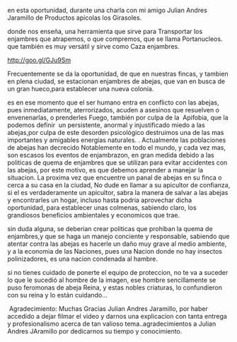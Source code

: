 en esta oportunidad, durante una charla con mi amigo Julian Andres Jaramillo de Productos apicolas los Girasoles.

donde nos enseña, una herramienta que sirve para Transportar los enjambres que atrapemos, o que compremos, que se llama Portanucleos. que también es muy versátil y sirve como Caza enjambres.

http://goo.gl/GJu9Sm

Frecuentemente se da la oportunidad, de que en nuestras fincas, y tambien en plena ciudad, se estacionan enjambres de abejas, que van en busca de un gran hueco,para establecer una nueva colonia.

es en ese momento que el ser humano entra en conflicto con las abejas, pues inmediatamente, aterrorizados, acuden a asesinos que resuelven o envenenarlas, o prenderles Fuego, también por culpa de la  Apifobia, que la podemos definir  un persistente, anormal y injustificado miedo a las abejas,por culpa de este desorden psicológico destruimos una de las mas importantes y amigables energías naturales. . Actualmente las poblaciones de abejas han decrecido Notablemente en todo el mundo, y cada vez mas, son escasos los eventos de enjambrazon, en gran medida debido a las politicas de quema de enjambres que se utilizan para evitar accidentes con las abejas, por este motivo, es que debemos aprender a manejar la situacion. La proxima vez que encuentre un panal de abejas en su finca o cerca a su casa en la ciudad, No dude en llamar a su apicultor de confianza, si el es verdaderamente un apicultor, sabra la manera de salvar a las abejas y encontrarles un hogar, incluso hasta podria aprovechar dicha oportunidad, para establecer unas colmenas, sabiendo claro, los grandiosos beneficios ambientales y economicos que trae.

sin duda alguna, se deberian crear politicas que prohiban la quema de enjambres,y que se haga un manejo conciente y responsable, sabiendo que atentar contra las abejas es hacerle un daño muy grave al medio ambiente, y a la economia de las Naciones, pues una Nacion donde no hay insectos polinizadores, es una nacion condenada al hambre.

si no tienes cuidado de ponerte el equipo de proteccion, no te va a suceder lo que le sucedió al hombre de la imagen, ese hombre sencillamente se puso feromonas de abeja Reina, y estas nobles criaturas, lo confundieron con su reina y lo están cuidando...

 Agradecimiento: Muchas Gracias Julian Andres Jaramillo, por haber accedido a dejar filmar el video y darnos una explicacion con tanta entrega y profesionalismo acerca de tan valioso tema..agradecimientos a Julian Andres JAramillo por dedicarnos su tiempo y conocimiento.
